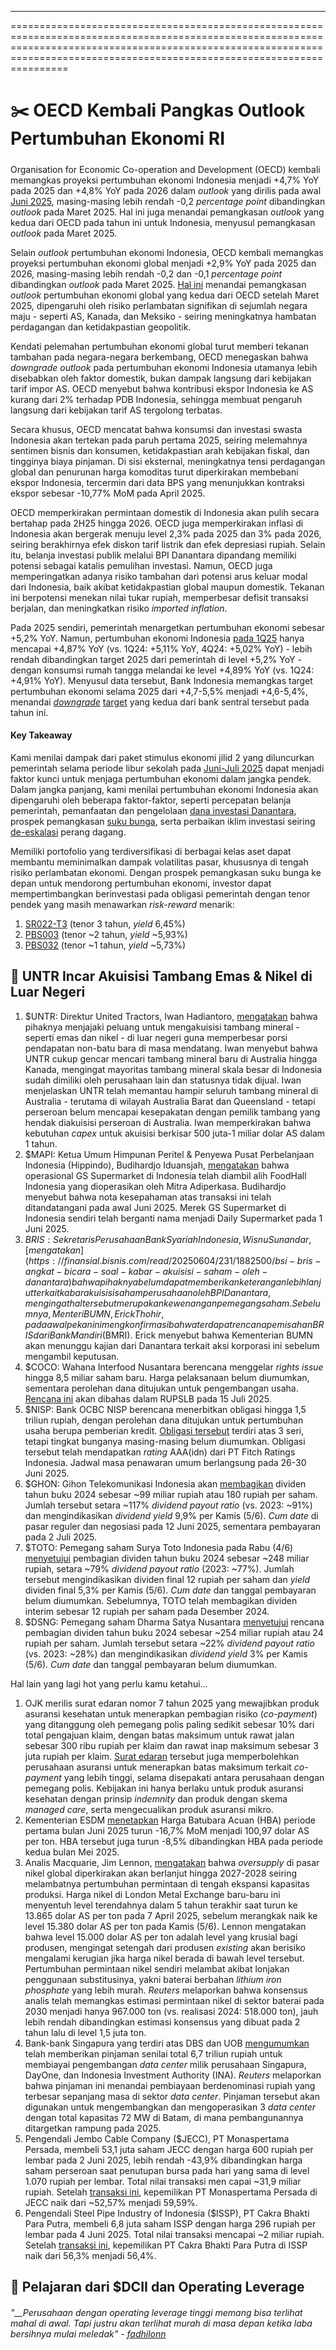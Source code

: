 ---

==================================================================================================================================================================================================================================

# ✂️ OECD Kembali Pangkas Outlook Pertumbuhan Ekonomi RI

#####

#####

Organisation for Economic Co-operation and Development (OECD) kembali memangkas proyeksi pertumbuhan ekonomi Indonesia menjadi +4,7% YoY pada 2025 dan +4,8% YoY pada 2026 dalam _outlook_ yang dirilis pada awal [Juni 2025](https://www.oecd.org/en/publications/oecd-economic-outlook-volume-2025-issue-1_83363382-en/full-report/indonesia_4c4ce2be.html), masing-masing lebih rendah -0,2 _percentage point_ dibandingkan _outlook_ pada Maret 2025. Hal ini juga menandai pemangkasan _outlook_ yang kedua dari OECD pada tahun ini untuk Indonesia, menyusul pemangkasan _outlook_ pada Maret 2025.

Selain _outlook_ pertumbuhan ekonomi Indonesia, OECD kembali memangkas proyeksi pertumbuhan ekonomi global menjadi +2,9% YoY pada 2025 dan 2026, masing-masing lebih rendah -0,2 dan -0,1 _percentage point_ dibandingkan _outlook_ pada Maret 2025. [Hal ini](https://www.oecd.org/en/publications/oecd-economic-outlook-volume-2025-issue-1_83363382-en/full-report/general-assessment-of-the-macroeconomic-situation_3e68d1e3.html#chapter-d1e19-8141743d92) menandai pemangkasan _outlook_ pertumbuhan ekonomi global yang kedua dari OECD setelah Maret 2025, dipengaruhi oleh risiko perlambatan signifikan di sejumlah negara maju - seperti AS, Kanada, dan Meksiko - seiring meningkatnya hambatan perdagangan dan ketidakpastian geopolitik.

Kendati pelemahan pertumbuhan ekonomi global turut memberi tekanan tambahan pada negara-negara berkembang, OECD menegaskan bahwa _downgrade outlook_ pada pertumbuhan ekonomi Indonesia utamanya lebih disebabkan oleh faktor domestik, bukan dampak langsung dari kebijakan tarif impor AS. OECD menyebut bahwa kontribusi ekspor Indonesia ke AS kurang dari 2% terhadap PDB Indonesia, sehingga membuat pengaruh langsung dari kebijakan tarif AS tergolong terbatas.

Secara khusus, OECD mencatat bahwa konsumsi dan investasi swasta Indonesia akan tertekan pada paruh pertama 2025, seiring melemahnya sentimen bisnis dan konsumen, ketidakpastian arah kebijakan fiskal, dan tingginya biaya pinjaman. Di sisi eksternal, meningkatnya tensi perdagangan global dan penurunan harga komoditas turut diperkirakan membebani ekspor Indonesia, tercermin dari data BPS yang menunjukkan kontraksi ekspor sebesar -10,77% MoM pada April 2025.

OECD memperkirakan permintaan domestik di Indonesia akan pulih secara bertahap pada 2H25 hingga 2026. OECD juga memperkirakan inflasi di Indonesia akan bergerak menuju level 2,3% pada 2025 dan 3% pada 2026, seiring berakhirnya efek diskon tarif listrik dan efek depresiasi rupiah. Selain itu, belanja investasi publik melalui BPI Danantara dipandang memiliki potensi sebagai katalis pemulihan investasi. Namun, OECD juga memperingatkan adanya risiko tambahan dari potensi arus keluar modal dari Indonesia, baik akibat ketidakpastian global maupun domestik. Tekanan ini berpotensi menekan nilai tukar rupiah, memperbesar defisit transaksi berjalan, dan meningkatkan risiko _imported inflation_.

Pada 2025 sendiri, pemerintah menargetkan pertumbuhan ekonomi sebesar +5,2% YoY. Namun, pertumbuhan ekonomi Indonesia [pada 1Q25](https://snips.stockbit.com/snips-terbaru/ekonomi-ri-487-yoy-pada-1q25-terlemah-sejak-3q21) hanya mencapai +4,87% YoY (vs. 1Q24: +5,11% YoY, 4Q24: +5,02% YoY) - lebih rendah dibandingkan target 2025 dari pemerintah di level +5,2% YoY - dengan konsumsi rumah tangga melandai ke level +4,89% YoY (vs. 1Q24: +4,91% YoY). Menyusul data tersebut, Bank Indonesia memangkas target pertumbuhan ekonomi selama 2025 dari +4,7-5,5% menjadi +4,6-5,4%, menandai _[downgrade](https://snips.stockbit.com/snips-terbaru/-bi-rate-turun-25-bps-di-luar-ekspektasi#:~:text=Bank%20Indonesia%20sendiri%C2%A0memangkas%C2%A0outlook%C2%A0pertumbuhan%20ekonomi%20Indonesia%20pada%202025%C2%A0dari%20kisaran%20%2B4%2C8%E2%80%935%2C6%25%20YoY%C2%A0menjadi%20%2B4%2C7%E2%80%935%2C5%25%20YoY%C2%A0seiring%20melemahnya%20konsumsi%2C%20lapangan%20kerja%2C%20investasi%2C%20dan%20ekspor.)_ [target](https://snips.stockbit.com/snips-terbaru/-bi-rate-turun-25-bps-di-luar-ekspektasi#:~:text=Bank%20Indonesia%20sendiri%C2%A0memangkas%C2%A0outlook%C2%A0pertumbuhan%20ekonomi%20Indonesia%20pada%202025%C2%A0dari%20kisaran%20%2B4%2C8%E2%80%935%2C6%25%20YoY%C2%A0menjadi%20%2B4%2C7%E2%80%935%2C5%25%20YoY%C2%A0seiring%20melemahnya%20konsumsi%2C%20lapangan%20kerja%2C%20investasi%2C%20dan%20ekspor.) yang kedua dari bank sentral tersebut pada tahun ini.

#### Key Takeaway

Kami menilai dampak dari paket stimulus ekonomi jilid 2 yang diluncurkan pemerintah selama periode libur sekolah pada [Juni-Juli 2025](https://stockbit.com/post/18740020) dapat menjadi faktor kunci untuk menjaga pertumbuhan ekonomi dalam jangka pendek. Dalam jangka panjang, kami menilai pertumbuhan ekonomi Indonesia akan dipengaruhi oleh beberapa faktor-faktor, seperti percepatan belanja pemerintah, pemanfaatan dan pengelolaan [dana investasi Danantara](https://snips.stockbit.com/snips-terbaru/-danantara-investasi-us5-miliar-pada-2025-rumor-suntikan-dana-untuk-giaa), prospek pemangkasan [suku bunga](https://snips.stockbit.com/snips-terbaru/bi-pangkas-suku-bunga-downgrade-target-pertumbuhan-kredit-ekonomi), serta perbaikan iklim investasi seiring [de-eskalasi](https://snips.stockbit.com/snips-terbaru/-as-china-capai-kesepakatan-dagang-sementara) perang dagang.

Memiliki portofolio yang terdiversifikasi di berbagai kelas aset dapat membantu meminimalkan dampak volatilitas pasar, khususnya di tengah risiko perlambatan ekonomi. Dengan prospek pemangkasan suku bunga ke depan untuk mendorong pertumbuhan ekonomi, investor dapat mempertimbangkan berinvestasi pada obligasi pemerintah dengan tenor pendek yang masih menawarkan _risk-reward_ menarik:

1.  [SR022-T3](https://blog.bibit.id/blog-1/investasi-sbn-sbsn-syariah-sukuk-ritel-sr022-beli-online-bibit-return-kupon-imbal-hasil-diatas-deposito?gad_source=1&gad_campaignid=18098382182&gbraid=0AAAAAC2tXbyvpZY-_DW9E1VwrtDLjmSTD&gclid=Cj0KCQjwgIXCBhDBARIsAELC9ZhKw1M5YSyCwokWcp182APNW0zVrlszTdestYL26rcc-kfZnOm0qEIaArRsEALw_wcB) (tenor 3 tahun, _yield_ 6,45%)
2.  [PBS003](https://stockbit.com/symbol/PBS003) (tenor ~2 tahun, _yield_ ~5,93%)
3.  [PBS032](https://stockbit.com/symbol/PBS032) (tenor ~1 tahun, _yield_ ~5,73%)

## 🔎 UNTR Incar Akuisisi Tambang Emas & Nikel di Luar Negeri

1.  $UNTR: Direktur United Tractors, Iwan Hadiantoro, [mengatakan](https://investasi.kontan.co.id/news/tingkatkan-bisnis-non-batubara-united-tractors-untr-cari-tambang-di-luar-negeri) bahwa pihaknya menjajaki peluang untuk mengakuisisi tambang mineral - seperti emas dan nikel - di luar negeri guna memperbesar porsi pendapatan non-batu bara di masa mendatang. Iwan menyebut bahwa UNTR cukup gencar mencari tambang mineral baru di Australia hingga Kanada, mengingat mayoritas tambang mineral skala besar di Indonesia sudah dimiliki oleh perusahaan lain dan statusnya tidak dijual. Iwan menjelaskan UNTR telah memantau hampir seluruh tambang mineral di Australia - terutama di wilayah Australia Barat dan Queensland - tetapi perseroan belum mencapai kesepakatan dengan pemilik tambang yang hendak diakuisisi perseroan di Australia. Iwan memperkirakan bahwa kebutuhan _capex_ untuk akuisisi berkisar 500 juta-1 miliar dolar AS dalam 1 tahun.
2.  $MAPI: Ketua Umum Himpunan Peritel & Penyewa Pusat Perbelanjaan Indonesia (Hippindo), Budihardjo Iduansjah, [mengatakan](https://ekonomi.bisnis.com/read/20250604/12/1882419/gs-supermarket-diambil-alih-foodhall-mapi-ganti-jadi-daily-supermarket) bahwa operasional GS Supermarket di Indonesia telah diambil alih FoodHall Indonesia yang dioperasikan oleh Mitra Adiperkasa. Budihardjo menyebut bahwa nota kesepahaman atas transaksi ini telah ditandatangani pada awal Juni 2025. Merek GS Supermarket di Indonesia sendiri telah berganti nama menjadi Daily Supermarket pada 1 Juni 2025.
3.  $BRIS: Sekretaris Perusahaan Bank Syariah Indonesia, Wisnu Sunandar, [mengatakan](https://finansial.bisnis.com/read/20250604/231/1882500/bsi-bris-angkat-bicara-soal-kabar-akuisisi-saham-oleh-danantara) bahwa pihaknya belum dapat memberikan keterangan lebih lanjut terkait kabar akuisisi saham perusahaan oleh BPI Danantara, mengingat hal tersebut merupakan kewenangan pemegang saham. Sebelumnya, Menteri BUMN, Erick Thohir, pada awal pekan ini mengkonfirmasi bahwa terdapat rencana pemisahan BRIS dari Bank Mandiri ($BMRI). Erick menyebut bahwa Kementerian BUMN akan menunggu kajian dari Danantara terkait aksi korporasi ini sebelum mengambil keputusan.
4.  $COCO: Wahana Interfood Nusantara berencana menggelar _rights issue_ hingga 8,5 miliar saham baru. Harga pelaksanaan belum diumumkan, sementara perolehan dana ditujukan untuk pengembangan usaha. [Rencana ini](https://www.idx.co.id/StaticData/NewsAndAnnouncement/ANNOUNCEMENTSTOCK/From_EREP/202506/7a156f2c83_b64875b6cb.pdf) akan dibahas dalam RUPSLB pada 15 Juli 2025.
5.  $NISP: Bank OCBC NISP berencana menerbitkan obligasi hingga 1,5 triliun rupiah, dengan perolehan dana ditujukan untuk pertumbuhan usaha berupa pemberian kredit. [Obligasi tersebut](https://www.idx.co.id/StaticData/NewsAndAnnouncement/ANNOUNCEMENTSTOCK/From_EREP/202506/8202a8e704_07096372a4.pdf) terdiri atas 3 seri, tetapi tingkat bunganya masing-masing belum diumumkan. Obligasi tersebut telah mendapatkan _rating_ AAA(idn) dari PT Fitch Ratings Indonesia. Jadwal masa penawaran umum berlangsung pada 26-30 Juni 2025.
6.  $GHON: Gihon Telekomunikasi Indonesia akan [membagikan](https://www.idx.co.id/StaticData/NewsAndAnnouncement/ANNOUNCEMENTSTOCK/From_EREP/202506/d7f208a624_953fb398fb.pdf) dividen tahun buku 2024 sebesar ~99 miliar rupiah atau 180 rupiah per saham. Jumlah tersebut setara ~117% _dividend payout ratio_ (vs. 2023: ~91%) dan mengindikasikan _dividend yield_ 9,9% per Kamis (5/6). _Cum date_ di pasar reguler dan negosiasi pada 12 Juni 2025, sementara pembayaran pada 2 Juli 2025.
7.  $TOTO: Pemegang saham Surya Toto Indonesia pada Rabu (4/6) [menyetujui](https://investor.id/market/399537/toto-ketok-dividen-final-rp-123-miliar) pembagian dividen tahun buku 2024 sebesar ~248 miliar rupiah, setara ~79% _dividend payout ratio_ (2023: ~77%). Jumlah tersebut mengindikasikan dividen final 12 rupiah per saham dan _yield_ dividen final 5,3% per Kamis (5/6). _Cum date_ dan tanggal pembayaran belum diumumkan. Sebelumnya, TOTO telah membagikan dividen interim sebesar 12 rupiah per saham pada Desember 2024.
8.  $DSNG: Pemegang saham Dharma Satya Nusantara [menyetujui](https://investasi.kontan.co.id/news/dharma-satya-nusantara-dsng-tebar-dividen-tunai-rp-25439-miliar-atas-laba-2024) rencana pembagian dividen tahun buku 2024 sebesar ~254 miliar rupiah atau 24 rupiah per saham. Jumlah tersebut setara ~22% _dividend payout ratio_ (vs. 2023: ~28%) dan mengindikasikan _dividend yield_ 3% per Kamis (5/6). _Cum date_ dan tanggal pembayaran belum diumumkan.

Hal lain yang lagi hot yang perlu kamu ketahui...

1.  OJK merilis surat edaran nomor 7 tahun 2025 yang mewajibkan produk asuransi kesehatan untuk menerapkan pembagian risiko (_co-payment_) yang ditanggung oleh pemegang polis paling sedikit sebesar 10% dari total pengajuan klaim, dengan batas maksimum untuk rawat jalan sebesar 300 ribu rupiah per klaim dan rawat inap maksimum sebesar 3 juta rupiah per klaim. [Surat edaran](https://keuangan.kontan.co.id/news/seojk-asuransi-kesehatan-terbit-peserta-wajib-tanggung-10-klaim-biaya-berobat) tersebut juga memperbolehkan perusahaan asuransi untuk menerapkan batas maksimum terkait _co-payment_ yang lebih tinggi, selama disepakati antara perusahaan dengan pemegang polis. Kebijakan ini hanya berlaku untuk produk asuransi kesehatan dengan prinsip _indemnity_ dan produk dengan skema _managed care_, serta mengecualikan produk asuransi mikro.
2.  Kementerian ESDM [menetapkan](https://www.minerba.esdm.go.id/harga_acuan) Harga Batubara Acuan (HBA) periode pertama bulan Juni 2025 turun \-16,7% MoM menjadi 100,97 dolar AS per ton. HBA tersebut juga turun -8,5% dibandingkan HBA pada periode kedua bulan Mei 2025.
3.  Analis Macquarie, Jim Lennon, [mengatakan](https://www.reuters.com/markets/commodities/nickel-oversupply-persist-expansion-slower-demand-growth-industry-experts-say-2025-06-05/) bahwa _oversupply_ di pasar nikel global diperkirakan akan berlanjut hingga 2027-2028 seiring melambatnya pertumbuhan permintaan di tengah ekspansi kapasitas produksi. Harga nikel di London Metal Exchange baru-baru ini menyentuh level terendahnya dalam 5 tahun terakhir saat turun ke 13.865 dolar AS per ton pada 7 April 2025, sebelum merangkak naik ke level 15.380 dolar AS per ton pada Kamis (5/6). Lennon mengatakan bahwa level 15.000 dolar AS per ton adalah level yang krusial bagi produsen, mengingat setengah dari produsen _existing_ akan berisiko mengalami kerugian jika harga nikel berada di bawah level tersebut. Pertumbuhan permintaan nikel sendiri melambat akibat lonjakan penggunaan substitusinya, yakni baterai berbahan _lithium iron phosphate_ yang lebih murah. _Reuters_ melaporkan bahwa konsensus analis telah memangkas estimasi permintaan nikel di sektor baterai pada 2030 menjadi hanya 967.000 ton (vs. realisasi 2024: 518.000 ton), jauh lebih rendah dibandingkan estimasi konsensus yang dibuat pada 2 tahun lalu di level 1,5 juta ton.
4.  Bank-bank Singapura yang terdiri atas DBS dan UOB [mengumumkan](https://www.reuters.com/markets/asia/dbs-uob-provide-411-million-loan-dayone-ina-data-centre-project-indonesia-2025-06-05/) telah memberikan pinjaman senilai total 6,7 triliun rupiah untuk membiayai pengembangan _data center_ milik perusahaan Singapura, DayOne, dan Indonesia Investment Authority (INA). _Reuters_ melaporkan bahwa pinjaman ini menandai pembiayaan berdenominasi rupiah yang terbesar sepanjang masa di sektor _data center_. Pinjaman tersebut akan digunakan untuk mengembangkan dan mengoperasikan 3 _data center_ dengan total kapasitas 72 MW di Batam, di mana pembangunannya ditargetkan rampung pada 2025.
5.  Pengendali Jembo Cable Company ($JECC), PT Monaspertama Persada, membeli 53,1 juta saham JECC dengan harga 600 rupiah per lembar pada 2 Juni 2025, lebih rendah -43,9% dibandingkan harga saham perseroan saat penutupan bursa pada hari yang sama di level 1.070 rupiah per lembar. Total nilai transaksi men capai ~31,9 miliar rupiah. Setelah [transaksi ini](https://www.idx.co.id/StaticData/NewsAndAnnouncement/ANNOUNCEMENTSTOCK/From_EREP/202506/b8b8ad29c2_ca746154e5.pdf), kepemilikan PT Monaspertama Persada di JECC naik dari ~52,57% menjadi 59,59%.
6.  Pengendali Steel Pipe Industry of Indonesia ($ISSP), PT Cakra Bhakti Para Putra, membeli 6,8 juta saham ISSP dengan harga 296 rupiah per lembar pada 4 Juni 2025. Total nilai transaksi mencapai ~2 miliar rupiah. Setelah [transaksi ini](https://www.idx.co.id/StaticData/NewsAndAnnouncement/ANNOUNCEMENTSTOCK/From_EREP/202506/9648c0b5f5_dab3926d12.pdf), kepemilikan PT Cakra Bhakti Para Putra di ISSP naik dari 56,3% menjadi 56,4%.

## 💸 Pelajaran dari $DCII dan Operating Leverage

###### _"\_\_Perusahaan dengan operating leverage tinggi memang bisa terlihat mahal di awal. Tapi justru akan terlihat murah di masa depan ketika laba bersihnya mulai meledak" -_ _[fadhilonn](https://stockbit.com/fadhilonn)_

#####
